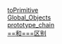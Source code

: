 [toPrimitive](https://developer.mozilla.org/zh-CN/docs/Web/JavaScript/Reference/Global_Objects/Symbol/toPrimitive)  
[Global_Objects](https://developer.mozilla.org/en-US/docs/Web/JavaScript/Reference/Global_Objects)  
[prototype_chain](https://developer.mozilla.org/zh-CN/docs/Web/JavaScript/Inheritance_and_the_prototype_chain)  
[==和===区别](https://segmentfault.com/a/1190000011658459)  
